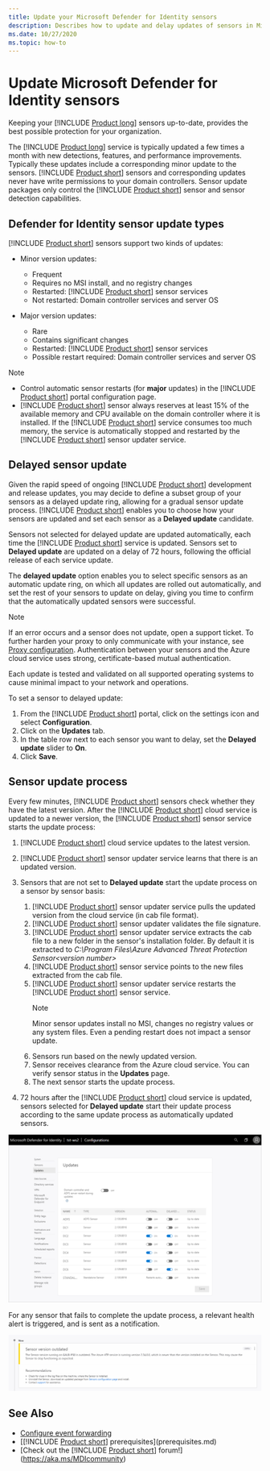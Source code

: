 ```yaml
---
title: Update your Microsoft Defender for Identity sensors
description: Describes how to update and delay updates of sensors in Microsoft Defender for Identity.
ms.date: 10/27/2020
ms.topic: how-to
---
```


# Update Microsoft Defender for Identity sensors

Keeping your [!INCLUDE [Product long](includes/product-long.md)] sensors up-to-date, provides the best possible protection for your organization.

The [!INCLUDE [Product long](includes/product-long.md)] service is typically updated a few times a month with new detections, features, and  performance improvements. Typically these updates include a corresponding minor update to the sensors. [!INCLUDE [Product short](includes/product-short.md)] sensors and corresponding updates never have write permissions to your domain controllers. Sensor update packages only control the [!INCLUDE [Product short](includes/product-short.md)] sensor and sensor detection capabilities.

## Defender for Identity sensor update types

[!INCLUDE [Product short](includes/product-short.md)] sensors support two kinds of updates:

- Minor version updates:
  - Frequent
  - Requires no MSI install, and no registry changes
  - Restarted: [!INCLUDE [Product short](includes/product-short.md)] sensor services
  - Not restarted: Domain controller services and server OS

- Major version updates:
  - Rare
  - Contains significant changes
  - Restarted: [!INCLUDE [Product short](includes/product-short.md)] sensor services
  - Possible restart required: Domain controller services and server OS

> [!NOTE]
>
> - Control automatic sensor restarts (for **major** updates) in the [!INCLUDE [Product short](includes/product-short.md)] portal configuration page.
> - [!INCLUDE [Product short](includes/product-short.md)] sensor always reserves at least 15% of the available memory and CPU available on the domain controller where it is installed. If the [!INCLUDE [Product short](includes/product-short.md)] service consumes too much memory, the service is automatically stopped and restarted by the [!INCLUDE [Product short](includes/product-short.md)] sensor updater service.

## Delayed sensor update

Given the rapid speed of ongoing [!INCLUDE [Product short](includes/product-short.md)] development and release updates, you may decide to define a subset group of your sensors as a delayed update ring, allowing for a gradual sensor update process. [!INCLUDE [Product short](includes/product-short.md)] enables you to choose how your sensors are updated and set each sensor as a **Delayed update** candidate.

Sensors not selected for delayed update are updated automatically, each time the [!INCLUDE [Product short](includes/product-short.md)] service is updated. Sensors set to **Delayed update** are updated on a delay of 72 hours, following the official release of each service update.

The **delayed update** option enables you to select specific sensors as an automatic update ring, on which all updates are rolled out automatically, and set the rest of your sensors to update on delay, giving you time to confirm that the automatically updated sensors were successful.

> [!NOTE]
> If an error occurs and a sensor does not update, open a support ticket. To further harden your proxy to only communicate with your instance, see [Proxy configuration](configure-proxy.md).
Authentication between your sensors and the Azure cloud service uses strong, certificate-based mutual authentication.

Each update is tested and validated on all supported operating systems to cause minimal impact to your network and operations.

To set a sensor to delayed update:

1. From the [!INCLUDE [Product short](includes/product-short.md)] portal, click on the settings icon and select **Configuration**.
1. Click on the **Updates** tab.
1. In the table row next to each sensor you want to delay, set the **Delayed update** slider to **On**.
1. Click **Save**.

## Sensor update process

Every few minutes, [!INCLUDE [Product short](includes/product-short.md)] sensors check whether they have the latest version. After the [!INCLUDE [Product short](includes/product-short.md)] cloud service is updated to a newer version, the [!INCLUDE [Product short](includes/product-short.md)] sensor service starts the update process:

1. [!INCLUDE [Product short](includes/product-short.md)] cloud service updates to the latest version.
1. [!INCLUDE [Product short](includes/product-short.md)] sensor updater service learns that there is an updated version.
1. Sensors that are not set to **Delayed update** start the update process on a sensor by sensor basis:
    1. [!INCLUDE [Product short](includes/product-short.md)] sensor updater service pulls the updated version from the cloud service (in cab file format).
    1. [!INCLUDE [Product short](includes/product-short.md)] sensor updater validates the file signature.
    1. [!INCLUDE [Product short](includes/product-short.md)] sensor updater service extracts the cab file to a new folder in the sensor's installation folder. By default it is extracted to *C:\Program Files\Azure Advanced Threat Protection Sensor\<version number>*
    1. [!INCLUDE [Product short](includes/product-short.md)] sensor service points to the new files extracted from the cab file.
    1. [!INCLUDE [Product short](includes/product-short.md)] sensor updater service restarts the [!INCLUDE [Product short](includes/product-short.md)] sensor service.
        > [!NOTE]
        > Minor sensor updates install no MSI, changes no registry values or any system files. Even a pending restart does not impact a sensor update.
    1. Sensors run based on the newly updated version.
    1. Sensor receives clearance from the Azure cloud service. You can verify sensor status in the **Updates** page.
    1. The next sensor starts the update process.

1. 72 hours after the [!INCLUDE [Product short](includes/product-short.md)] cloud service is updated, sensors selected for **Delayed update** start their update process according to the same update process as automatically updated sensors.

![Sensor update.](media/sensor-update.png)

For any sensor that fails to complete the update process, a relevant health alert is triggered, and is sent as a notification.

![Sensor update failure.](media/sensor-outdated.png)

## See Also

- [Configure event forwarding](configure-event-forwarding.md)
- [[!INCLUDE [Product short](includes/product-short.md)] prerequisites](prerequisites.md)
- [Check out the [!INCLUDE [Product short](includes/product-short.md)] forum!](<https://aka.ms/MDIcommunity>)
